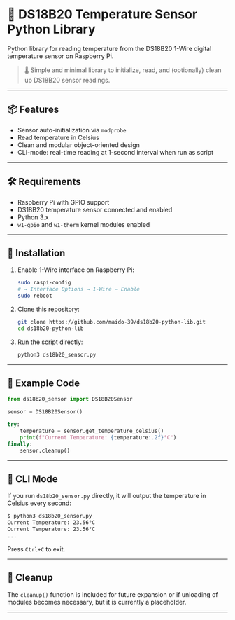 # 📡 DS18B20 Temperature Sensor Python Library

Python library for reading temperature from the DS18B20 1-Wire digital temperature sensor on Raspberry Pi.

> 🌡️ Simple and minimal library to initialize, read, and (optionally) clean up DS18B20 sensor readings.

---

## 📦 Features

- Sensor auto-initialization via `modprobe`
- Read temperature in Celsius
- Clean and modular object-oriented design
- CLI-mode: real-time reading at 1-second interval when run as script

---

## 🛠 Requirements

- Raspberry Pi with GPIO support
- DS18B20 temperature sensor connected and enabled
- Python 3.x
- `w1-gpio` and `w1-therm` kernel modules enabled

---

## 🚀 Installation

1. Enable 1-Wire interface on Raspberry Pi:
   ```bash
   sudo raspi-config
   # → Interface Options → 1-Wire → Enable
   sudo reboot
   ```

2. Clone this repository:
   ```bash
   git clone https://github.com/maido-39/ds18b20-python-lib.git
   cd ds18b20-python-lib
   ```

3. Run the script directly:
   ```bash
   python3 ds18b20_sensor.py
   ```

---

## 🧪 Example Code

```python
from ds18b20_sensor import DS18B20Sensor

sensor = DS18B20Sensor()

try:
    temperature = sensor.get_temperature_celsius()
    print(f"Current Temperature: {temperature:.2f}°C")
finally:
    sensor.cleanup()
```

---

## 🔁 CLI Mode

If you run `ds18b20_sensor.py` directly, it will output the temperature in Celsius every second:

```bash
$ python3 ds18b20_sensor.py
Current Temperature: 23.56°C
Current Temperature: 23.56°C
...
```

Press `Ctrl+C` to exit.

---

## 🧹 Cleanup

The `cleanup()` function is included for future expansion or if unloading of modules becomes necessary, but it is currently a placeholder.

---
